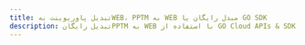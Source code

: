 ---title: تبدیل پاورپوینت بهWEB، PPTM به WEB مبدل رایگان یا GO SDKdescription: تبدیل رایگانPPTM به WEB با استفاده از GO Cloud APIs & SDK. همچنین اسناد Microsoft PowerPoint را در Cloud ایجاد، ویرایش و رندر کنید.---